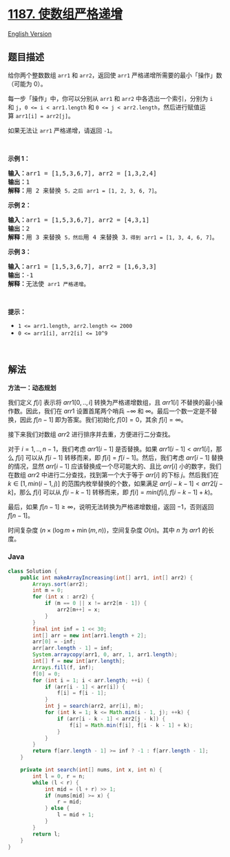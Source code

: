 # [1187. 使数组严格递增](https://leetcode.cn/problems/make-array-strictly-increasing)

[English Version](/solution/1100-1199/1187.Make%20Array%20Strictly%20Increasing/README_EN.md)

## 题目描述

<p>给你两个整数数组&nbsp;<code>arr1</code> 和 <code>arr2</code>，返回使&nbsp;<code>arr1</code>&nbsp;严格递增所需要的最小「操作」数（可能为 0）。</p>

<p>每一步「操作」中，你可以分别从 <code>arr1</code> 和 <code>arr2</code> 中各选出一个索引，分别为&nbsp;<code>i</code> 和&nbsp;<code>j</code>，<code>0 &lt;=&nbsp;i &lt; arr1.length</code>&nbsp;和&nbsp;<code>0 &lt;= j &lt; arr2.length</code>，然后进行赋值运算&nbsp;<code>arr1[i] = arr2[j]</code>。</p>

<p>如果无法让&nbsp;<code>arr1</code>&nbsp;严格递增，请返回&nbsp;<code>-1</code>。</p>

<p>&nbsp;</p>

<p><strong>示例 1：</strong></p>

<pre><strong>输入：</strong>arr1 = [1,5,3,6,7], arr2 = [1,3,2,4]
<strong>输出：</strong>1
<strong>解释：</strong>用 2 来替换 <code>5，之后</code> <code>arr1 = [1, 2, 3, 6, 7]</code>。
</pre>

<p><strong>示例 2：</strong></p>

<pre><strong>输入：</strong>arr1 = [1,5,3,6,7], arr2 = [4,3,1]
<strong>输出：</strong>2
<strong>解释：</strong>用 3 来替换 <code>5，然后</code>用 4 来替换 3<code>，得到</code> <code>arr1 = [1, 3, 4, 6, 7]</code>。
</pre>

<p><strong>示例&nbsp;3：</strong></p>

<pre><strong>输入：</strong>arr1 = [1,5,3,6,7], arr2 = [1,6,3,3]
<strong>输出：</strong>-1
<strong>解释：</strong>无法使 <code>arr1 严格递增</code>。</pre>

<p>&nbsp;</p>

<p><strong>提示：</strong></p>

<ul>
	<li><code>1 &lt;= arr1.length, arr2.length &lt;= 2000</code></li>
	<li><code>0 &lt;= arr1[i], arr2[i] &lt;= 10^9</code></li>
</ul>

<p>&nbsp;</p>

## 解法

**方法一：动态规划**

我们定义 $f[i]$ 表示将 $arr1[0,..,i]$ 转换为严格递增数组，且 $arr1[i]$ 不替换的最小操作数。因此，我们在 $arr1$ 设置首尾两个哨兵 $-\infty$ 和 $\infty$。最后一个数一定是不替换，因此 $f[n-1]$ 即为答案。我们初始化 $f[0]=0$，其余 $f[i]=\infty$。

接下来我们对数组 $arr2$ 进行排序并去重，方便进行二分查找。

对于 $i=1,..,n-1$，我们考虑 $arr1[i-1]$ 是否替换。如果 $arr1[i-1] \lt arr1[i]$，那么 $f[i]$ 可以从 $f[i-1]$ 转移而来，即 $f[i] = f[i-1]$。然后，我们考虑 $arr[i-1]$ 替换的情况，显然 $arr[i-1]$ 应该替换成一个尽可能大的、且比 $arr[i]$ 小的数字，我们在数组 $arr2$ 中进行二分查找，找到第一个大于等于 $arr[i]$ 的下标 $j$。然后我们在 $k \in [1, min(i-1, j)]$ 的范围内枚举替换的个数，如果满足 $arr[i-k-1] \lt arr2[j-k]$，那么 $f[i]$ 可以从 $f[i-k-1]$ 转移而来，即 $f[i] = min(f[i], f[i-k-1] + k)$。

最后，如果 $f[n-1] \geq \infty$，说明无法转换为严格递增数组，返回 $-1$，否则返回 $f[n-1]$。

时间复杂度 $(n \times (\log m + \min(m, n))$，空间复杂度 $O(n)$。其中 $n$ 为 $arr1$ 的长度。

### **Java**

```java
class Solution {
    public int makeArrayIncreasing(int[] arr1, int[] arr2) {
        Arrays.sort(arr2);
        int m = 0;
        for (int x : arr2) {
            if (m == 0 || x != arr2[m - 1]) {
                arr2[m++] = x;
            }
        }
        final int inf = 1 << 30;
        int[] arr = new int[arr1.length + 2];
        arr[0] = -inf;
        arr[arr.length - 1] = inf;
        System.arraycopy(arr1, 0, arr, 1, arr1.length);
        int[] f = new int[arr.length];
        Arrays.fill(f, inf);
        f[0] = 0;
        for (int i = 1; i < arr.length; ++i) {
            if (arr[i - 1] < arr[i]) {
                f[i] = f[i - 1];
            }
            int j = search(arr2, arr[i], m);
            for (int k = 1; k <= Math.min(i - 1, j); ++k) {
                if (arr[i - k - 1] < arr2[j - k]) {
                    f[i] = Math.min(f[i], f[i - k - 1] + k);
                }
            }
        }
        return f[arr.length - 1] >= inf ? -1 : f[arr.length - 1];
    }

    private int search(int[] nums, int x, int n) {
        int l = 0, r = n;
        while (l < r) {
            int mid = (l + r) >> 1;
            if (nums[mid] >= x) {
                r = mid;
            } else {
                l = mid + 1;
            }
        }
        return l;
    }
}
```
